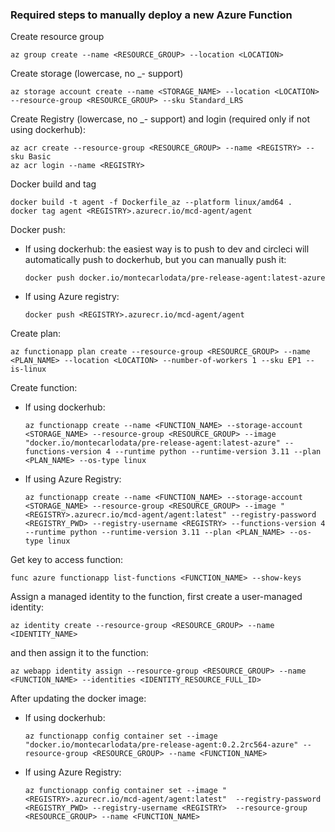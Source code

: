 ### Required steps to manually deploy a new Azure Function
Create resource group
```shell
az group create --name <RESOURCE_GROUP> --location <LOCATION>
```

Create storage (lowercase, no _- support)
```shell
az storage account create --name <STORAGE_NAME> --location <LOCATION> --resource-group <RESOURCE_GROUP> --sku Standard_LRS
```

Create Registry (lowercase, no _- support) and login (required only if not using dockerhub):
```shell
az acr create --resource-group <RESOURCE_GROUP> --name <REGISTRY> --sku Basic
az acr login --name <REGISTRY>
```

Docker build and tag
```shell
docker build -t agent -f Dockerfile_az --platform linux/amd64 .
docker tag agent <REGISTRY>.azurecr.io/mcd-agent/agent
```

Docker push:
- If using dockerhub: the easiest way is to push to dev and circleci will automatically push to dockerhub, but you can manually push it:
  ```shell
  docker push docker.io/montecarlodata/pre-release-agent:latest-azure
  ```
- If using Azure registry:
  ```shell
  docker push <REGISTRY>.azurecr.io/mcd-agent/agent
  ```

Create plan:
```shell
az functionapp plan create --resource-group <RESOURCE_GROUP> --name <PLAN_NAME> --location <LOCATION> --number-of-workers 1 --sku EP1 --is-linux
```

Create function:
- If using dockerhub:
  ```shell
  az functionapp create --name <FUNCTION_NAME> --storage-account <STORAGE_NAME> --resource-group <RESOURCE_GROUP> --image "docker.io/montecarlodata/pre-release-agent:latest-azure" --functions-version 4 --runtime python --runtime-version 3.11 --plan <PLAN_NAME> --os-type linux
  ```
- If using Azure Registry:
  ```shell
  az functionapp create --name <FUNCTION_NAME> --storage-account <STORAGE_NAME> --resource-group <RESOURCE_GROUP> --image "<REGISTRY>.azurecr.io/mcd-agent/agent:latest" --registry-password <REGISTRY_PWD> --registry-username <REGISTRY> --functions-version 4 --runtime python --runtime-version 3.11 --plan <PLAN_NAME> --os-type linux
  ```

Get key to access function:
```shell
func azure functionapp list-functions <FUNCTION_NAME> --show-keys
```

Assign a managed identity to the function, first create a user-managed identity:
```shell
az identity create --resource-group <RESOURCE_GROUP> --name <IDENTITY_NAME> 
```
and then assign it to the function:
```shell
az webapp identity assign --resource-group <RESOURCE_GROUP> --name <FUNCTION_NAME> --identities <IDENTITY_RESOURCE_FULL_ID>
```

After updating the docker image:
- If using dockerhub:
  ```shell
  az functionapp config container set --image "docker.io/montecarlodata/pre-release-agent:0.2.2rc564-azure" --resource-group <RESOURCE_GROUP> --name <FUNCTION_NAME>
  ```
- If using Azure Registry:
  ```shell
  az functionapp config container set --image "<REGISTRY>.azurecr.io/mcd-agent/agent:latest"  --registry-password <REGISTRY_PWD> --registry-username <REGISTRY>  --resource-group <RESOURCE_GROUP> --name <FUNCTION_NAME>
  ```
